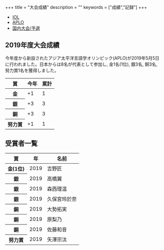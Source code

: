 +++
title = "大会成績"
description = ""
keywords = ["成績","記録"]
+++

<nav aria-label="...">
  <ul class="pager">
    <li><a href="/record/">IOL</a></li>
    <li class="disabled"><a href="/record-aplo/">APLO</a></li>
    <li><a href="/record-jol/">国内大会/予選</a></li>
  </ul>
</nav>

## 2019年度大会成績

今年度から新設されたアジア太平洋言語学オリンピック(APLO)が2019年5月5日に行われました。日本からは8名が代表として参加し, 金1名(1位), 銀3名, 銅3名, 努力賞1名を獲得しました。

<table class="table" border-color="gold">
  <thead>
    <tr>
      <th scope="col">賞</th>
      <th scope="col">今年</th>
      <th scope="col">累計</th>
    </tr>
  </thead>
  <tbody>
    <tr class="gold">
      <th scope="row">金</th>
      <td>+1</td>
      <td>1</td>
    </tr>
    <tr class="silver">
      <th scope="row">銀</th>
      <td>+3</td>
      <td>3</td>
    </tr>
    <tr class="bronze">
      <th scope="row">銅</th>
      <td>+3</td>
      <td>3</td>
    </tr>
    <tr class="honorable-mention">
      <th scope="row">努力賞</th>
      <td>+1</td>
      <td>1</td>
    </tr>
  </tbody>
</table>

## 受賞者一覧

<table class="table">
  <thead>
    <tr>
      <th scope="col">賞</th>
      <th scope="col">年</th>
      <th scope="col">名前</th>
    </tr>
  </thead>
  <tbody>
    <tr class="gold">
      <th scope="row">金(1位)</th>
      <td>2019</td>
      <td>吉野匠</td>
    </tr>
    <tr class="silver">
      <th scope="row">銀</th>
      <td>2019</td>
      <td>高橋翼</td>
    </tr>
    <tr class="silver">
      <th scope="row">銀</th>
      <td>2019</td>
      <td>森西理温</td>
    </tr>
    <tr class="silver">
      <th scope="row">銀</th>
      <td>2019</td>
      <td>久保宮玲於奈</td>
    </tr>
    <tr class="bronze">
      <th scope="row">銅</th>
      <td>2019</td>
      <td>大勢拓実</td>
    </tr>
    <tr class="bronze">
      <th scope="row">銅</th>
      <td>2019</td>
      <td>原梨乃</td>
    </tr>
    <tr class="bronze">
      <th scope="row">銅</th>
      <td>2019</td>
      <td>佐藤和音</td>
    </tr>
    <tr class="honorable-mention">
      <th scope="row">努力賞</th>
      <td>2019</td>
      <td>矢澤宗汰</td>
    </tr>
  </tbody>
</table>